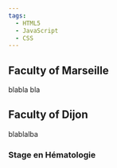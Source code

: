 ```yaml
---
tags:
  - HTML5
  - JavaScript
  - CSS
---
```


## Faculty of Marseille
blabla bla  

## Faculty of Dijon 
blablalba
### Stage en Hématologie